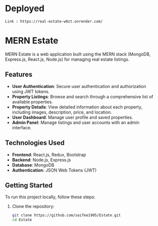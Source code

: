 
# Deployed 
    Link : https://real-estate-w0zt.onrender.com/

# MERN Estate

MERN Estate is a web application built using the MERN stack (MongoDB, Express.js, React.js, Node.js) for managing real estate listings.

## Features

- **User Authentication**: Secure user authentication and authorization using JWT tokens.
- **Property Listings**: Browse and search through a comprehensive list of available properties.
- **Property Details**: View detailed information about each property, including images, description, price, and location.
- **User Dashboard**: Manage user profile and saved properties.
- **Admin Panel**: Manage listings and user accounts with an admin interface.

## Technologies Used

- **Frontend**: React.js, Redux, Bootstrap
- **Backend**: Node.js, Express.js
- **Database**: MongoDB
- **Authentication**: JSON Web Tokens (JWT)

## Getting Started

To run this project locally, follow these steps:

1. Clone the repository:

   ```bash
   git clone https://github.com/saifee1905/Estate.git
   cd Estate
